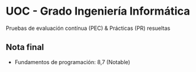 # UOC - Grado Ingeniería Informática

Pruebas de evaluación contínua (PEC) & Prácticas (PR) resueltas

## Nota final

* Fundamentos de programación: 8,7 (Notable)

